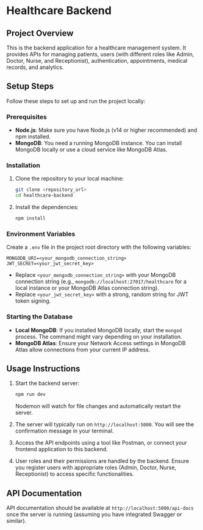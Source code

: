 # Healthcare Backend

## Project Overview

This is the backend application for a healthcare management system. It provides APIs for managing patients, users (with different roles like Admin, Doctor, Nurse, and Receptionist), authentication, appointments, medical records, and analytics.

## Setup Steps

Follow these steps to set up and run the project locally:

### Prerequisites

- **Node.js**: Make sure you have Node.js (v14 or higher recommended) and npm installed.
- **MongoDB**: You need a running MongoDB instance. You can install MongoDB locally or use a cloud service like MongoDB Atlas.

### Installation

1.  Clone the repository to your local machine:
    ```bash
    git clone <repository_url>
    cd healthcare-backend
    ```
2.  Install the dependencies:
    ```bash
    npm install
    ```

### Environment Variables

Create a `.env` file in the project root directory with the following variables:

```env
MONGODB_URI=<your_mongodb_connection_string>
JWT_SECRET=<your_jwt_secret_key>
```

- Replace `<your_mongodb_connection_string>` with your MongoDB connection string (e.g., `mongodb://localhost:27017/healthcare` for a local instance or your MongoDB Atlas connection string).
- Replace `<your_jwt_secret_key>` with a strong, random string for JWT token signing.

### Starting the Database

- **Local MongoDB**: If you installed MongoDB locally, start the `mongod` process. The command might vary depending on your installation.
- **MongoDB Atlas**: Ensure your Network Access settings in MongoDB Atlas allow connections from your current IP address.

## Usage Instructions

1.  Start the backend server:

    ```bash
    npm run dev
    ```

    Nodemon will watch for file changes and automatically restart the server.

2.  The server will typically run on `http://localhost:5000`. You will see the confirmation message in your terminal.

3.  Access the API endpoints using a tool like Postman, or connect your frontend application to this backend.

4.  User roles and their permissions are handled by the backend. Ensure you register users with appropriate roles (Admin, Doctor, Nurse, Receptionist) to access specific functionalities.

## API Documentation

API documentation should be available at `http://localhost:5000/api-docs` once the server is running (assuming you have integrated Swagger or similar).
